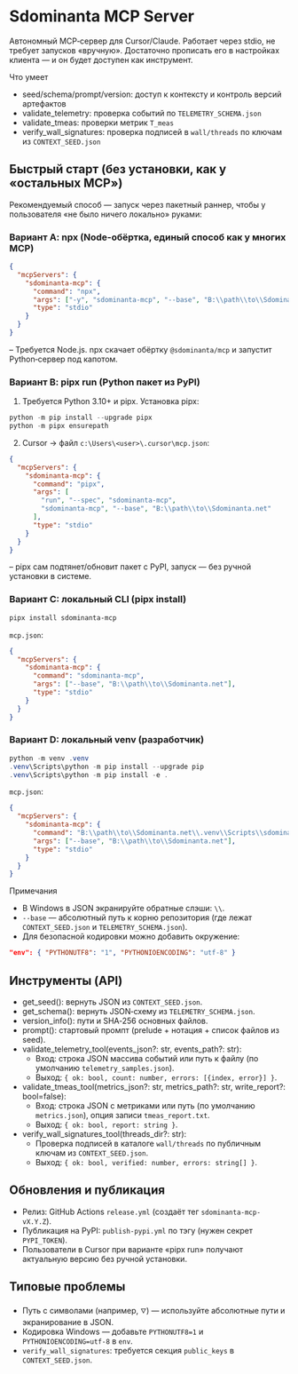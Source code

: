 # Sdominanta MCP Server

Автономный MCP‑сервер для Cursor/Claude. Работает через stdio, не требует запусков «вручную». Достаточно прописать его в настройках клиента — и он будет доступен как инструмент.

Что умеет
- seed/schema/prompt/version: доступ к контексту и контроль версий артефактов
- validate_telemetry: проверка событий по `TELEMETRY_SCHEMA.json`
- validate_tmeas: проверки метрик `T_meas`
- verify_wall_signatures: проверка подписей в `wall/threads` по ключам из `CONTEXT_SEED.json`

## Быстрый старт (без установки, как у «остальных MCP»)

Рекомендуемый способ — запуск через пакетный раннер, чтобы у пользователя «не было ничего локально» руками:

### Вариант A: npx (Node-обёртка, единый способ как у многих MCP)

```json
{
  "mcpServers": {
    "sdominanta-mcp": {
      "command": "npx",
      "args": ["-y", "sdominanta-mcp", "--base", "B:\\path\\to\\Sdominanta.net"],
      "type": "stdio"
    }
  }
}
```

– Требуется Node.js. npx скачает обёртку `@sdominanta/mcp` и запустит Python‑сервер под капотом.

### Вариант B: pipx run (Python пакет из PyPI)

1) Требуется Python 3.10+ и pipx. Установка pipx:
```powershell
python -m pip install --upgrade pipx
python -m pipx ensurepath
```

2) Cursor → файл `c:\Users\<user>\.cursor\mcp.json`:
```json
{
  "mcpServers": {
    "sdominanta-mcp": {
      "command": "pipx",
      "args": [
        "run", "--spec", "sdominanta-mcp",
        "sdominanta-mcp", "--base", "B:\\path\\to\\Sdominanta.net"
      ],
      "type": "stdio"
    }
  }
}
```

– pipx сам подтянет/обновит пакет с PyPI, запуск — без ручной установки в системе.

### Вариант C: локальный CLI (pipx install)

```powershell
pipx install sdominanta-mcp
```

`mcp.json`:
```json
{
  "mcpServers": {
    "sdominanta-mcp": {
      "command": "sdominanta-mcp",
      "args": ["--base", "B:\\path\\to\\Sdominanta.net"],
      "type": "stdio"
    }
  }
}
```

### Вариант D: локальный venv (разработчик)

```powershell
python -m venv .venv
.venv\Scripts\python -m pip install --upgrade pip
.venv\Scripts\python -m pip install -e .
```

`mcp.json`:
```json
{
  "mcpServers": {
    "sdominanta-mcp": {
      "command": "B:\\path\\to\\Sdominanta.net\\.venv\\Scripts\\sdominanta-mcp.exe",
      "args": ["--base", "B:\\path\\to\\Sdominanta.net"],
      "type": "stdio"
    }
  }
}
```

Примечания
- В Windows в JSON экранируйте обратные слэши: `\\`.
- `--base` — абсолютный путь к корню репозитория (где лежат `CONTEXT_SEED.json` и `TELEMETRY_SCHEMA.json`).
- Для безопасной кодировки можно добавить окружение:
```json
"env": { "PYTHONUTF8": "1", "PYTHONIOENCODING": "utf-8" }
```

## Инструменты (API)

- get_seed(): вернуть JSON из `CONTEXT_SEED.json`.
- get_schema(): вернуть JSON‑схему из `TELEMETRY_SCHEMA.json`.
- version_info(): пути и SHA‑256 основных файлов.
- prompt(): стартовый промпт (prelude + нотация + список файлов из seed).
- validate_telemetry_tool(events_json?: str, events_path?: str):
  - Вход: строка JSON массива событий или путь к файлу (по умолчанию `telemetry_samples.json`).
  - Выход: `{ ok: bool, count: number, errors: [{index, error}] }`.
- validate_tmeas_tool(metrics_json?: str, metrics_path?: str, write_report?: bool=false):
  - Вход: строка JSON с метриками или путь (по умолчанию `metrics.json`), опция записи `tmeas_report.txt`.
  - Выход: `{ ok: bool, report: string }`.
- verify_wall_signatures_tool(threads_dir?: str):
  - Проверка подписей в каталоге `wall/threads` по публичным ключам из `CONTEXT_SEED.json`.
  - Выход: `{ ok: bool, verified: number, errors: string[] }`.

## Обновления и публикация

- Релиз: GitHub Actions `release.yml` (создаёт тег `sdominanta-mcp-vX.Y.Z`).
- Публикация на PyPI: `publish-pypi.yml` по тэгу (нужен секрет `PYPI_TOKEN`).
- Пользователи в Cursor при варианте «pipx run» получают актуальную версию без ручной установки.

## Типовые проблемы

- Путь с символами (например, `🜄`) — используйте абсолютные пути и экранирование в JSON.
- Кодировка Windows — добавьте `PYTHONUTF8=1` и `PYTHONIOENCODING=utf-8` в `env`.
- `verify_wall_signatures`: требуется секция `public_keys` в `CONTEXT_SEED.json`.

